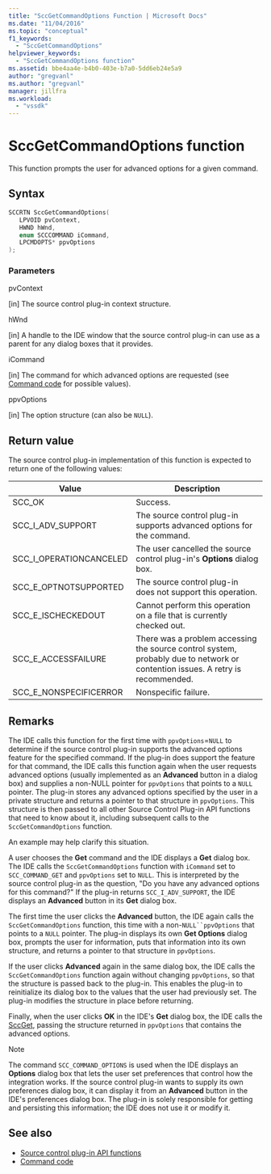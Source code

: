 ```yaml
---
title: "SccGetCommandOptions Function | Microsoft Docs"
ms.date: "11/04/2016"
ms.topic: "conceptual"
f1_keywords:
  - "SccGetCommandOptions"
helpviewer_keywords:
  - "SccGetCommandOptions function"
ms.assetid: bbe4aa4e-b4b0-403e-b7a0-5dd6eb24e5a9
author: "gregvanl"
ms.author: "gregvanl"
manager: jillfra
ms.workload:
  - "vssdk"
---
```

# SccGetCommandOptions function
This function prompts the user for advanced options for a given command.

## Syntax

```cpp
SCCRTN SccGetCommandOptions(
   LPVOID pvContext,
   HWND hWnd,
   enum SCCCOMMAND iCommand,
   LPCMDOPTS* ppvOptions
);
```

### Parameters
 pvContext

[in] The source control plug-in context structure.

 hWnd

[in] A handle to the IDE window that the source control plug-in can use as a parent for any dialog boxes that it provides.

 iCommand

[in] The command for which advanced options are requested (see [Command code](../extensibility/command-code-enumerator.md) for possible values).

 ppvOptions

[in] The option structure (can also be `NULL`).

## Return value
 The source control plug-in implementation of this function is expected to return one of the following values:

|Value|Description|
|-----------|-----------------|
|SCC_OK|Success.|
|SCC_I_ADV_SUPPORT|The source control plug-in supports advanced options for the command.|
|SCC_I_OPERATIONCANCELED|The user cancelled the source control plug-in's **Options** dialog box.|
|SCC_E_OPTNOTSUPPORTED|The source control plug-in does not support this operation.|
|SCC_E_ISCHECKEDOUT|Cannot perform this operation on a file that is currently checked out.|
|SCC_E_ACCESSFAILURE|There was a problem accessing the source control system, probably due to network or contention issues. A retry is recommended.|
|SCC_E_NONSPECIFICERROR|Nonspecific failure.|

## Remarks
 The IDE calls this function for the first time with `ppvOptions`=`NULL` to determine if the source control plug-in supports the advanced options feature for the specified command. If the plug-in does support the feature for that command, the IDE calls this function again when the user requests advanced options (usually implemented as an **Advanced** button in a dialog box) and supplies a non-NULL pointer for `ppvOptions` that points to a `NULL` pointer. The plug-in stores any advanced options specified by the user in a private structure and returns a pointer to that structure in `ppvOptions`. This structure is then passed to all other Source Control Plug-in API functions that need to know about it, including subsequent calls to the `SccGetCommandOptions` function.

 An example may help clarify this situation.

 A user chooses the **Get** command and the IDE displays a **Get** dialog box. The IDE calls the `SccGetCommandOptions` function with `iCommand` set to `SCC_COMMAND_GET` and `ppvOptions` set to `NULL`. This is interpreted by the source control plug-in as the question, "Do you have any advanced options for this command?" If the plug-in returns `SCC_I_ADV_SUPPORT`, the IDE displays an **Advanced** button in its **Get** dialog box.

 The first time the user clicks the **Advanced** button, the IDE again calls the `SccGetCommandOptions` function, this time with a non-`NULL``ppvOptions` that points to a `NULL` pointer. The plug-in displays its own **Get Options** dialog box, prompts the user for information, puts that information into its own structure, and returns a pointer to that structure in `ppvOptions`.

 If the user clicks **Advanced** again in the same dialog box, the IDE calls the `SccGetCommandOptions` function again without changing `ppvOptions`, so that the structure is passed back to the plug-in. This enables the plug-in to reinitialize its dialog box to the values that the user had previously set. The plug-in modifies the structure in place before returning.

 Finally, when the user clicks **OK** in the IDE's **Get** dialog box, the IDE calls the [SccGet](../extensibility/sccget-function.md), passing the structure returned in `ppvOptions` that contains the advanced options.

> [!NOTE]
> The command `SCC_COMMAND_OPTIONS` is used when the IDE displays an **Options** dialog box that lets the user set preferences that control how the integration works. If the source control plug-in wants to supply its own preferences dialog box, it can display it from an **Advanced** button in the IDE's preferences dialog box. The plug-in is solely responsible for getting and persisting this information; the IDE does not use it or modify it.

## See also
- [Source control plug-in API functions](../extensibility/source-control-plug-in-api-functions.md)
- [Command code](../extensibility/command-code-enumerator.md)
